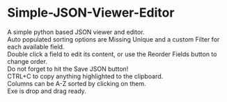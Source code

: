 # Simple-JSON-Viewer-Editor
A simple python based JSON viewer and editor. <br/>
Auto populated sorting options are Missing Unique and a custom Filter for each available field. <br/>
Double click a field to edit its content, or use the Reorder Fields button to change order. <br/>
Do not forget to hit the Save JSON button! <br/>
CTRL+C to copy anything highlighted to the clipboard. <br/>
Columns can be A-Z sorted by clicking on them. <br/>
Exe is drop and drag ready. <br/>
